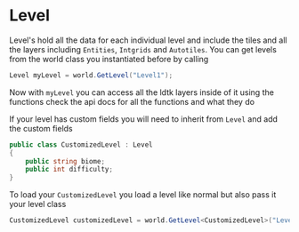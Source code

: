 # Level

Level's hold all the data for each individual level and include the tiles and all the layers including `Entities`, `Intgrids` and `Autotiles`.
You can get levels from the world class you instantiated before by calling

```cs
Level myLevel = world.GetLevel("Level1");
```

Now with `myLevel` you can access all the ldtk layers inside of it using the functions
check the api docs for all the functions and what they do

If your level has custom fields you will need to inherit from `Level`
and add the custom fields

```cs
public class CustomizedLevel : Level
{
    public string biome;
    public int difficulty;
}
```

To load your `CustomizedLevel` you load a level like normal but also pass it your level class

```cs
CustomizedLevel customizedLevel = world.GetLevel<CustomizedLevel>("Level1");
```
